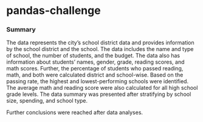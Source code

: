 # pandas-challenge
### Summary
The data represents the city’s school district data and provides information by the school district and the school. The data includes the name and type of school, the number of students, and the budget. The data also has information about students’ names, gender, grade, reading scores, and math scores. Further, the percentage of students who passed reading, math, and both were calculated district and school-wise. Based on the passing rate, the highest and lowest-performing schools were identified. The average math and reading score were also calculated for all high school grade levels. The data summary was presented after stratifying by school size, spending, and school type. 

Further conclusions were reached after data analyses.

